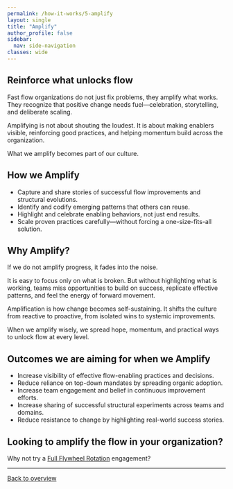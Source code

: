 ```yaml
---
permalink: /how-it-works/5-amplify  
layout: single
title: "Amplify"
author_profile: false
sidebar:
  nav: side-navigation
classes: wide
---
```


## Reinforce what unlocks flow

Fast flow organizations do not just fix problems, they amplify what works.
They recognize that positive change needs fuel—celebration, storytelling, and deliberate scaling.

Amplifying is not about shouting the loudest.
It is about making enablers visible, reinforcing good practices, and helping momentum build across the organization.

What we amplify becomes part of our culture.

## How we Amplify

- Capture and share stories of successful flow improvements and structural evolutions.
- Identify and codify emerging patterns that others can reuse.
- Highlight and celebrate enabling behaviors, not just end results.
- Scale proven practices carefully—without forcing a one-size-fits-all solution.

## Why Amplify?

If we do not amplify progress, it fades into the noise.

It is easy to focus only on what is broken.
But without highlighting what is working, teams miss opportunities to build on success, replicate effective patterns, and feel the energy of forward movement.

Amplification is how change becomes self-sustaining.
It shifts the culture from reactive to proactive, from isolated wins to systemic improvements.

When we amplify wisely, we spread hope, momentum, and practical ways to unlock flow at every level.

## Outcomes we are aiming for when we Amplify

- Increase visibility of effective flow-enabling practices and decisions.
- Reduce reliance on top-down mandates by spreading organic adoption.
- Increase team engagement and belief in continuous improvement efforts.
- Increase sharing of successful structural experiments across teams and domains.
- Reduce resistance to change by highlighting real-world success stories.

## Looking to amplify the flow in your organization?

Why not try a [Full Flywheel Rotation](/engagements/full-flywheel-rotation) engagement?

---

[Back to overview](/how-it-works/rotation-overview)
